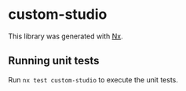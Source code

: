 # custom-studio

This library was generated with [Nx](https://nx.dev).

## Running unit tests

Run `nx test custom-studio` to execute the unit tests.
